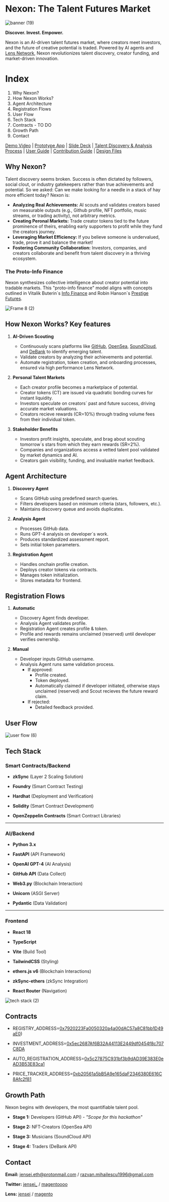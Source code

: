 # Nexon: The Talent Futures Market

![banner (19)](https://github.com/user-attachments/assets/6abb9ee9-8b39-4564-9bae-4aca8902effe)


**Discover. Invest. Empower.**

Nexon is an AI-driven talent futures market, where creators meet investors, and the future of creative potential is traded. Powered by AI agents and [Lens Network](https://lens.xyz), Nexon revolutionizes talent discovery, creator funding, and market-driven innovation.

# Index

1. Why Nexon?
2. How Nexon Works?
3. Agent Architecture
4. Registration Flows
5. User Flow
6. Tech Stack
7. Contracts - TO DO
8. Growth Path
9. Contact

[Demo Video](https://youtu.be/LIbGYpCCwkk) | [Prototype App](https://nexon-omega.vercel.app) | [Slide Deck](https://github.com/MihRazvan/talentfi/blob/main/docs/slide-deck.md) | [Talent Discovery & Analysis Process](https://github.com/MihRazvan/talentfi/blob/main/docs/td-ap.md) | [User Guide](https://github.com/MihRazvan/talentfi/blob/main/docs/user-guide.md) | [Contribution Guide](https://github.com/MihRazvan/talentfi/blob/main/docs/contribution-guide.md) | [Design Files](https://github.com/MihRazvan/talentfi/blob/main/docs/design-files.md)

## Why Nexon?

Talent discovery seems broken. Success is often dictated by followers, social clout, or industry gatekeepers rather than true achievements and potential. So we asked: Can we make looking for a needle in a stack of hay more efficient today? Nexon is:
- **Analyzing Real Achievements:** AI scouts and validates creators based on measurable outputs (e.g., Github profile, NFT portfolio, music streams, or trading activity), not arbitrary metrics.
- **Creating Peronal Markets:** Trade creator tokens tied to the future prominence of theirs, enabling early supporters to profit while they fund the creators journey.
- **Leveraging Market Efficiency:** If you believe someone is undervalued, trade, prove it and balance the market!
- **Fostering Community Collaboration:** Investors, companies, and creators collaborate and benefit from talent discovery in a thriving ecosystem.

### The Proto-Info Finance

Nexon synthesizes collective intelligence about creator potential into tradable markets. This "proto-info finance" model aligns with concepts outlined in Vitalik Buterin´s [Info Finance](https://vitalik.eth.limo/general/2024/11/09/infofinance.html) and Robin Hanson´s [Prestige Futures](https://www.overcomingbias.com/p/more-academic-prestige-futureshtml).

![Frame 8 (2)](https://github.com/user-attachments/assets/bad3f71f-d531-4e17-8848-ee19da63f16f)

## How Nexon Works? Key features

1. **AI-Driven Scouting**
   - Continuously scans platforms like [GitHub](https://github.com/github/rest-api-description), [OpenSea](https://docs.opensea.io/reference/api-overview), [SoundCloud](https://developers.soundcloud.com/docs/api/guide), and [DeBank](https://docs.cloud.debank.com/en) to identify emerging talent.
   - Validate creators by analyzing their achievements and potential.
   - Automate registration, token creation, and onboarding processes, ensured via high performance Lens Network.

3. **Personal Talent Markets**
   - Each creator profile becomes a marketplace of potential.
   - Creator tokens (CT) are issued via quadratic bonding curves for instant liquidity.
   - Investors speculate on creators´ past and future success, driving accurate market valuations.
   - Creators recieve rewards (CR=10%) through trading volume fees from their individual token.
  
4. **Stakeholder Benefits**
   - Investors profit insights, speculate, and brag about scouting tomorrow´s stars from which they earn rewards (SR=2%).
   - Companies and organizations access a vetted talent pool validated by market dynamics and AI.
   - Creators gain visibility, funding, and invaluable market feedback.
  
## Agent Architecture

1. **Discovery Agent**
   - Scans GitHub using predefined search queries.
   - Filters developers based on minimum criteria (stars, followers, etc.).
   - Maintains discovery queue and avoids duplicates.
  
2. **Analysis Agent**
   - Processes GitHub data.
   - Runs GPT-4 analysis on developer´s work.
   - Produces standardized assessment report.
   - Sets initial token parameters.

3. **Registration Agent**
   - Handles onchain profile creation.
   - Deploys creator tokens via contracts.
   - Manages token initialization.
   - Stores metadata for frontend.

## Registration Flows

1. **Automatic**
   - Discovery Agent finds developer.
   - Analysis Agent validates profile.
   - Registration Agent creates profile & token.
   - Profile and rewards remains unclaimed (reserved) until developer verifies ownership.

2. **Manual**
   - Developer inputs GitHub username.
   - Analysis Agent runs same validation process.
      - If approved:
          - Profile created.
          - Token deployed.
          - Automatically claimed if developer initiated, otherwise stays unclaimed (reserved) and Scout recieves the future reward claim.
      - If rejected:
          - Detailed feedback provided.

## User Flow

![user flow (6)](https://github.com/user-attachments/assets/4d848e3f-ec64-4439-a614-39225d6deb39)

## Tech Stack

### Smart Contracts/Backend

   - **zkSync** (Layer 2 Scaling Solution)

   - **Foundry** (Smart Contract Testing)

   - **Hardhat** (Deployment and Verification)

   - **Solidity** (Smart Contract Development)

   - **OpenZeppelin Contracts** (Smart Contract Libraries)

---

### AI/Backend

   - **Python 3.x**

   - **FastAPI** (API Framework)

   - **OpenAI GPT-4** (AI Analysis)

   - **GitHub API** (Data Collect)

   - **Web3.py** (Blockchain Interaction)

   - **Unicorn** (ASGI Server)

   - **Pydantic** (Data Validation)

---

### Frontend

   - **React 18**

   - **TypeScript**

   - **Vite** (Build Tool)

   - **TailwindCSS** (Styling)

   - **ethers.js v6** (Blockchain Interactions)

   - **zkSync-ethers** (zkSync Integration)

   - **React Router** (Navigation)

![tech stack (2)](https://github.com/user-attachments/assets/1314f0e8-a442-4d1a-9440-8e9d2e7401fe)

## Contracts

   - REGISTRY_ADDRESS=[0x7920223Fa0050320a4a00dAC57a8C81bb1D49aE0](https://testnet.lenscan.io/address/0x7920223Fa0050320a4a00dAC57a8C81bb1D49aE0))

   - INVESTMENT_ADDRESS=[0x5ec2687Af6B32A44113E2449df0454f8c707C8DA](https://testnet.lenscan.io/address/0x5ec2687Af6B32A44113E2449df0454f8c707C8DA)

   - AUTO_REGISTRATION_ADDRESS=[0x5c27875C931bf3b9dAD39E383E0eAD3B53E83ca1](https://testnet.lenscan.io/address/0x5c27875C931bf3b9dAD39E383E0eAD3B53E83ca1)

   - PRICE_TRACKER_ADDRESS=[0xb20561a5bB5A9e165daF2346380E616C8Afc2f81](https://testnet.lenscan.io/address/0xb20561a5bB5A9e165daF2346380E616C8Afc2f81)

## Growth Path

Nexon begins with developers, the most quantifiable talent pool.

   - **Stage 1:** Developers (GitHub API) - *"Scope for this hackathon"*

   - **Stage 2:** NFT-Creators (OpenSea API)

   - **Stage 3:** Musicians (SoundCloud API)

   - **Stage 4:** Traders (DeBank API)

## Contact

**Email:** jensei.eth@protonmail.com / razvan.mihailescu1996@gmail.com

**Twitter:** [jensei_](https://x.com/jensei_) / [magentoooo](https://x.com/magentoooo)

**Lens:** [jensei](https://www.lensfrens.xyz/jensei) / [magento](https://www.lensfrens.xyz/magento)
